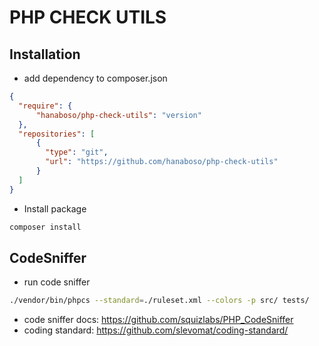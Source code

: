 PHP CHECK UTILS
===============

Installation
-----------
* add dependency to composer.json
```json
{
  "require": {
      "hanaboso/php-check-utils": "version"
  },
  "repositories": [
      {
        "type": "git",
        "url": "https://github.com/hanaboso/php-check-utils"
      }
  ]
}
```
* Install package
```bash
composer install
```

CodeSniffer
-----------
* run code sniffer
```bash
./vendor/bin/phpcs --standard=./ruleset.xml --colors -p src/ tests/
```
* code sniffer docs: https://github.com/squizlabs/PHP_CodeSniffer
* coding standard: https://github.com/slevomat/coding-standard/

